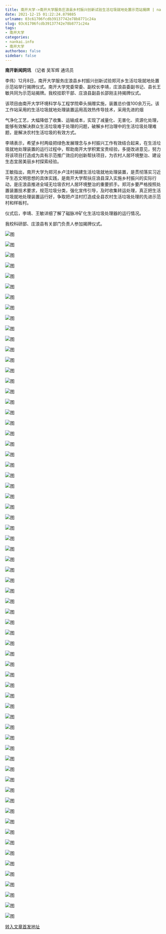```yaml
---
title: 南开大学->南开大学服务庄浪县乡村振兴创新试验生活垃圾就地处置示范站揭牌 | nankai.info
date: 2021-12-15 01:22:24.879885
urlname: 03c61706fcdb39137742e78b8771c24a
slug: 03c61706fcdb39137742e78b8771c24a
tags: 
- 南开大学
categories:
- nankai.info
- 南开大学
authorbox: false
sidebar: false
---
```

**南开新闻网讯** （记者 吴军辉 通讯员

李伟）12月8日，南开大学服务庄浪县乡村振兴创新试验郑河乡生活垃圾就地处置示范站举行揭牌仪式。南开大学党委常委、副校长李靖，庄浪县委副书记、县长王敏共同为示范站揭牌。我校挂职干部、庄浪县副县长邵刚主持揭牌仪式。

该项目由南开大学环境科学与工程学院牵头捐赠实施，装置总价值100余万元。该工作站采用的生活垃圾就地处理装置运用高效热传导技术，采用先进的烟
<!--more-->
气净化工艺，大幅降低了收集、运输成本，实现了减量化、无害化、资源化处理，能够有效解决群众生活垃圾难于处理的问题，破解乡村治理中的生活垃圾处理难题，是解决农村生活垃圾的有效方式。

李靖表示，希望乡村两级把绿色发展理念与乡村振兴工作有效结合起来，在生活垃圾就地处理装置的运行过程中，帮助南开大学积累宝贵经验，多提改进意见，努力将该项目打造成为具有示范推广效应的创新帮扶项目，为农村人居环境整治、建设生态宜居美丽乡村探索经验。

王敏指出，南开大学为郑河乡卢洼村捐建生活垃圾就地处理装置，是贯彻落实习近平生态文明思想的具体实践，是南开大学帮扶庄浪县深入实施乡村振兴的实际行动，是庄浪县推进全域无垃圾农村人居环境整治的重要抓手。郑河乡要严格按照处置装置技术要求，规范垃圾分类，强化宣传引导，及时收集转运处理，真正把生活垃圾就地处理装置运行好，争取把卢洼村打造成全县农村生活垃圾处理的先进示范村和样板村。

仪式后，李靖、王敏详细了解了磁脉冲矿化生活垃圾处理器的运行情况。

我校科研部、庄浪县有关部门负责人参加揭牌仪式。

![图](http://news.nankai.edu.cn/ywsd/system/2021/12/10/g)

![图](http://news.nankai.edu.cn/ywsd/system/2021/12/10/p)

![图](http://news.nankai.edu.cn/ywsd/system/2021/12/10/j)

![图](http://news.nankai.edu.cn/ywsd/system/2021/12/10/)

![图](http://news.nankai.edu.cn/ywsd/system/2021/12/10/2)

![图](http://news.nankai.edu.cn/ywsd/system/2021/12/10/b)

![图](http://news.nankai.edu.cn/ywsd/system/2021/12/10/1)

![图](http://news.nankai.edu.cn/ywsd/system/2021/12/10/3)

![图](http://news.nankai.edu.cn/ywsd/system/2021/12/10/9)

![图](http://news.nankai.edu.cn/ywsd/system/2021/12/10/7)

![图](http://news.nankai.edu.cn/ywsd/system/2021/12/10/6)

![图](http://news.nankai.edu.cn/ywsd/system/2021/12/10/7)

![图](http://news.nankai.edu.cn/ywsd/system/2021/12/10/_)

![图](http://news.nankai.edu.cn/ywsd/system/2021/12/10/9)

![图](http://news.nankai.edu.cn/ywsd/system/2021/12/10/8)

![图](http://news.nankai.edu.cn/ywsd/system/2021/12/10/3)

![图](http://news.nankai.edu.cn/ywsd/system/2021/12/10/3)

![图](http://news.nankai.edu.cn/ywsd/system/2021/12/10/4)

![图](http://news.nankai.edu.cn/ywsd/system/2021/12/10/0)

![图](http://news.nankai.edu.cn/ywsd/system/2021/12/10/0)

![图](http://news.nankai.edu.cn/ywsd/system/2021/12/10/0)

![图](http://news.nankai.edu.cn/ywsd/system/2021/12/10/3)

![图](http://news.nankai.edu.cn/ywsd/system/2021/12/10/0)

![图](http://news.nankai.edu.cn/ywsd/system/2021/12/10/0)

![图](http://news.nankai.edu.cn/)

![图](http://news.nankai.edu.cn/ywsd/system/2021/12/10/3)

![图](http://news.nankai.edu.cn/ywsd/system/2021/12/10/3)

![图](http://news.nankai.edu.cn/ywsd/system/2021/12/10/4)

![图](http://news.nankai.edu.cn/)

![图](http://news.nankai.edu.cn/ywsd/system/2021/12/10/0)

![图](http://news.nankai.edu.cn/ywsd/system/2021/12/10/0)

![图](http://news.nankai.edu.cn/ywsd/system/2021/12/10/0)

![图](http://news.nankai.edu.cn/)

![图](http://news.nankai.edu.cn/ywsd/system/2021/12/10/3)

![图](http://news.nankai.edu.cn/ywsd/system/2021/12/10/0)

![图](http://news.nankai.edu.cn/ywsd/system/2021/12/10/0)

![图](http://news.nankai.edu.cn/)

![图](http://news.nankai.edu.cn/ywsd/system/2021/12/10/c)

![图](http://news.nankai.edu.cn/ywsd/system/2021/12/10/i)

![图](http://news.nankai.edu.cn/ywsd/system/2021/12/10/p)

![图](http://news.nankai.edu.cn/)

![图](http://news.nankai.edu.cn/ywsd/system/2021/12/10/n)

![图](http://news.nankai.edu.cn/ywsd/system/2021/12/10/c)

![图](http://news.nankai.edu.cn/ywsd/system/2021/12/10/)

![图](http://news.nankai.edu.cn/ywsd/system/2021/12/10/u)

![图](http://news.nankai.edu.cn/ywsd/system/2021/12/10/d)

![图](http://news.nankai.edu.cn/ywsd/system/2021/12/10/e)

![图](http://news.nankai.edu.cn/ywsd/system/2021/12/10/)

![图](http://news.nankai.edu.cn/ywsd/system/2021/12/10/i)

![图](http://news.nankai.edu.cn/ywsd/system/2021/12/10/a)

![图](http://news.nankai.edu.cn/ywsd/system/2021/12/10/k)

![图](http://news.nankai.edu.cn/ywsd/system/2021/12/10/n)

![图](http://news.nankai.edu.cn/ywsd/system/2021/12/10/a)

![图](http://news.nankai.edu.cn/ywsd/system/2021/12/10/n)

![图](http://news.nankai.edu.cn/ywsd/system/2021/12/10/)

![图](http://news.nankai.edu.cn/ywsd/system/2021/12/10/s)

![图](http://news.nankai.edu.cn/ywsd/system/2021/12/10/w)

![图](http://news.nankai.edu.cn/ywsd/system/2021/12/10/e)

![图](http://news.nankai.edu.cn/ywsd/system/2021/12/10/n)

![图](http://news.nankai.edu.cn/)

![图](http://news.nankai.edu.cn/)

![图](http://news.nankai.edu.cn/ywsd/system/2021/12/10/:)

![图](http://news.nankai.edu.cn/ywsd/system/2021/12/10/p)

![图](http://news.nankai.edu.cn/ywsd/system/2021/12/10/t)

![图](http://news.nankai.edu.cn/ywsd/system/2021/12/10/t)

![图](http://news.nankai.edu.cn/ywsd/system/2021/12/10/h)

[转入文章首发地址](http://news.nankai.edu.cn/ywsd/system/2021/12/10/030049386.shtml)